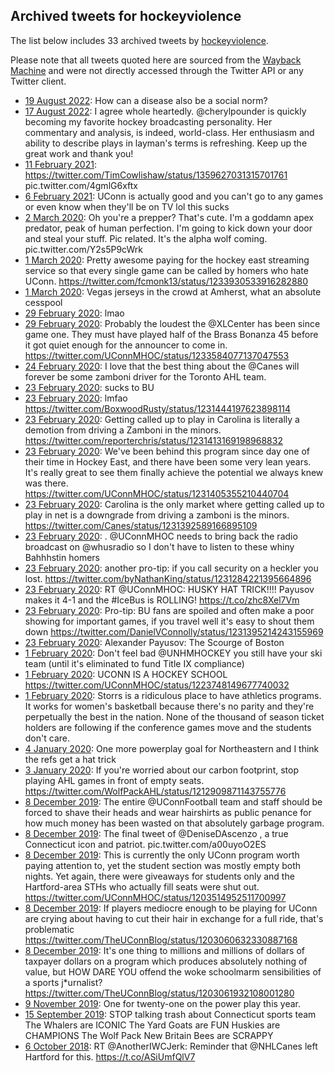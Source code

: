 ## Archived tweets for hockeyviolence

The list below includes 33 archived tweets by
[hockeyviolence](https://twitter.com/hockeyviolence).

Please note that all tweets quoted here are sourced from the
[Wayback Machine](https://web.archive.org) and were not directly accessed through the Twitter API or
any Twitter client.

* [19 August 2022](https://web.archive.org/web/20220819034401/https://twitter.com/HockeyViolence/status/1560472083322130437): How can a disease also be a social norm? <!--1560472083322130437-->
* [17 August 2022](https://web.archive.org/web/20220818182321/https://twitter.com/HockeyViolence/status/1560010737258442752): I agree whole heartedly. @cherylpounder is quickly becoming my favorite hockey broadcasting personality. Her commentary and analysis, is indeed, world-class. Her enthusiasm and ability to describe plays in layman's terms is refreshing. Keep up the great work and thank you! <!--1560010737258442752-->
* [11 February 2021](https://web.archive.org/web/20210211013234/https://twitter.com/hockeyviolence/status/1359676583632633856): https://twitter.com/TimCowlishaw/status/1359627031315701761  pic.twitter.com/4gmlG6xftx <!--1359676583632633856-->
* [ 6 February 2021](https://web.archive.org/web/20210206221414/https://twitter.com/hockeyviolence/status/1358177144174706689): UConn is actually good and you can't go to any games or even know when they'll be on TV lol this sucks <!--1358177144174706689-->
* [ 2 March 2020](https://web.archive.org/web/20200302205052/https://twitter.com/hockeyviolence/status/1234483271616155648): Oh you're a prepper? That's cute.   I'm a goddamn apex predator, peak of human perfection. I'm going to kick down your door and steal your stuff.   Pic related. It's the alpha wolf coming. pic.twitter.com/Y2s5P9cWrk <!--1234483271616155648-->
* [ 1 March 2020](https://web.archive.org/web/20200301033937/https://twitter.com/hockeyviolence/status/1233954462735224832): Pretty awesome paying for the hockey east streaming service so that every single game can be called by homers who hate UConn. https://twitter.com/fcmonk13/status/1233930533916282880 <!--1233954462735224832-->
* [ 1 March 2020](https://web.archive.org/web/20200301035003/https://twitter.com/hockeyviolence/status/1233954227275403264): Vegas jerseys in the crowd at Amherst, what an absolute cesspool <!--1233954227275403264-->
* [29 February 2020](https://web.archive.org/web/20200229143506/https://twitter.com/hockeyviolence/status/1233755449079554049): lmao <!--1233755449079554049-->
* [29 February 2020](https://web.archive.org/web/20200229142825/https://twitter.com/hockeyviolence/status/1233755066294841344): Probably the loudest the  @XLCenter   has been since game one. They must have played half of the Brass Bonanza 45 before it got quiet enough for the announcer to come in. https://twitter.com/UConnMHOC/status/1233584077137047553 <!--1233755066294841344-->
* [24 February 2020](https://web.archive.org/web/20200224224333/https://twitter.com/hockeyviolence/status/1232073073936994306): I love that the best thing about the  @Canes  will forever be some zamboni driver for the Toronto AHL team. <!--1232073073936994306-->
* [23 February 2020](https://web.archive.org/web/20200223125811/https://twitter.com/hockeyviolence/status/1231561488474791937): sucks to BU <!--1231561488474791937-->
* [23 February 2020](https://web.archive.org/web/20200223125445/https://twitter.com/hockeyviolence/status/1231561408334172160): lmfao https://twitter.com/BoxwoodRusty/status/1231444197623898114 <!--1231561408334172160-->
* [23 February 2020](https://web.archive.org/web/20200223124116/https://twitter.com/hockeyviolence/status/1231557381085126656): Getting called up to play in Carolina is literally a demotion from driving a Zamboni in the minors. https://twitter.com/reporterchris/status/1231413169198968832 <!--1231557381085126656-->
* [23 February 2020](https://web.archive.org/web/20200223024415/https://twitter.com/hockeyviolence/status/1231405846523006978): We've been behind this program since day one of their time in Hockey East, and there have been some very lean years. It's really great to see them finally achieve the potential we always knew was there. https://twitter.com/UConnMHOC/status/1231405355210440704 <!--1231405846523006978-->
* [23 February 2020](https://web.archive.org/web/20200223024337/https://twitter.com/hockeyviolence/status/1231405507769925633): Carolina is the only market where getting called up to play in net is a downgrade from driving a zamboni is the minors. https://twitter.com/Canes/status/1231392589166895109 <!--1231405507769925633-->
* [23 February 2020](https://web.archive.org/web/20200223023317/https://twitter.com/hockeyviolence/status/1231402219636961280): . @UConnMHOC   needs to bring back the radio broadcast on  @whusradio  so I don't have to listen to these whiny Bahhhstin homers <!--1231402219636961280-->
* [23 February 2020](https://web.archive.org/web/20200223021922/https://twitter.com/hockeyviolence/status/1231399494429872128): another pro-tip: if you call security on a heckler you lost. https://twitter.com/byNathanKing/status/1231284221395664896 <!--1231399494429872128-->
* [23 February 2020](https://web.archive.org/web/20200223020143/https://twitter.com/hockeyviolence/status/1231398702692098048): RT @UConnMHOC: HUSKY HAT TRICK!!!!  Payusov makes it 4-1 and the #IceBus is ROLLING! https://t.co/zhc8Xel7Vm <!--1231398702692098048-->
* [23 February 2020](https://web.archive.org/web/20200223020929/https://twitter.com/hockeyviolence/status/1231398459330252800): Pro-tip: BU fans are spoiled and often make a poor showing for important games, if you travel well it's easy to shout them down https://twitter.com/DanielVConnolly/status/1231395214243155969 <!--1231398459330252800-->
* [23 February 2020](https://web.archive.org/web/20200223020938/https://twitter.com/hockeyviolence/status/1231398021935632388): Alexander Payusov: The Scourge of Boston <!--1231398021935632388-->
* [ 1 February 2020](https://web.archive.org/web/20200202180459/https://twitter.com/hockeyviolence/status/1223751445637365760): Don't feel bad  @UNHMHOCKEY  you still have your ski team (until it's eliminated to fund Title IX compliance) <!--1223751445637365760-->
* [ 1 February 2020](https://web.archive.org/web/20200203053645/https://twitter.com/hockeyviolence/status/1223751132599721984): UCONN IS A HOCKEY SCHOOL https://twitter.com/UConnMHOC/status/1223748149677740032 <!--1223751132599721984-->
* [ 1 February 2020](https://web.archive.org/web/20200204195131/https://twitter.com/hockeyviolence/status/1223738933453955075): Storrs is a ridiculous place to have athletics programs. It works for women's basketball because there's no parity and they're perpetually the best in the nation. None of the thousand of season ticket holders are following if the conference games move and the students don't care. <!--1223738933453955075-->
* [ 4 January 2020](https://web.archive.org/web/20200107215855/https://twitter.com/hockeyviolence/status/1213269499526418433): One more powerplay goal for Northeastern and I think the refs get a hat trick <!--1213269499526418433-->
* [ 3 January 2020](https://web.archive.org/web/20200111200554/https://twitter.com/hockeyviolence/status/1213244927968206850): If you're worried about our carbon footprint, stop playing AHL games in front of empty seats. https://twitter.com/WolfPackAHL/status/1212909871143755776 <!--1213244927968206850-->
* [ 8 December 2019](https://web.archive.org/web/20191208152635/https://twitter.com/hockeyviolence/status/1203696590252363776): The entire  @UConnFootball  team and staff should be forced to shave their heads and wear hairshirts as public penance for how much money has been wasted on that absolutely garbage program. <!--1203696590252363776-->
* [ 8 December 2019](https://web.archive.org/web/20191208155011/https://twitter.com/hockeyviolence/status/1203696099900432390): The final tweet of  @DeniseDAscenzo  , a true Connecticut icon and patriot. pic.twitter.com/a00uyoO2ES <!--1203696099900432390-->
* [ 8 December 2019](https://web.archive.org/web/20191208153431/https://twitter.com/hockeyviolence/status/1203695383915966464): This is currently the only UConn program worth paying attention to, yet the student section was mostly empty both nights. Yet again, there were giveaways for students only and the Hartford-area STHs who actually fill seats were shut out. https://twitter.com/UConnMHOC/status/1203514952511700997 <!--1203695383915966464-->
* [ 8 December 2019](https://web.archive.org/web/20191208153836/https://twitter.com/hockeyviolence/status/1203693901632167936): If players mediocre enough to be playing for UConn are crying about having to cut their hair in exchange for a full ride, that's problematic https://twitter.com/TheUConnBlog/status/1203060632330887168 <!--1203693901632167936-->
* [ 8 December 2019](https://web.archive.org/web/20191208151937/https://twitter.com/hockeyviolence/status/1203693698288177152): It's one thing to millions and millions of dollars of taxpayer dollars on a program which produces absolutely nothing of value, but HOW DARE YOU offend the woke schoolmarm sensibilities of a sports j*urnalist? https://twitter.com/TheUConnBlog/status/1203061932108001280 <!--1203693698288177152-->
* [ 9 November 2019](https://web.archive.org/web/20191109215206/https://twitter.com/hockeyviolence/status/1193282560559898630): One for twenty-one on the power play this year. <!--1193282560559898630-->
* [15 September 2019](https://web.archive.org/web/20190915143125/https://twitter.com/hockeyviolence/status/1173233179207114752): STOP talking trash about Connecticut sports team  The Whalers are ICONIC  The Yard Goats are FUN  Huskies are CHAMPIONS  The Wolf Pack  New Britain Bees are SCRAPPY <!--1173233179207114752-->
* [ 6 October 2018](https://web.archive.org/web/20181006173400/https://twitter.com/hockeyviolence/status/1048627447355387904): RT @AnotherIWCJerk: Reminder that @NHLCanes left Hartford for this. https://t.co/ASiUmfQlV7 <!--1048627447355387904-->
